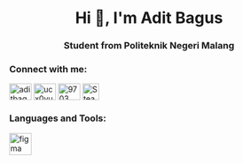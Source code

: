 <h1 align="center">Hi 👋, I'm Adit Bagus</h1>
<h3 align="center">Student from Politeknik Negeri Malang</h3>

<h3 align="left">Connect with me:</h3>
<p align="left">
<a href="https://instagram.com/aditbagus85" target="blank"><img align="center" src="https://raw.githubusercontent.com/rahuldkjain/github-profile-readme-generator/master/src/images/icons/Social/instagram.svg" alt="aditbagus85" height="30" width="40" /></a>
<a href="https://www.youtube.com/@aditbagus85" target="blank"><img align="center" src="https://raw.githubusercontent.com/rahuldkjain/github-profile-readme-generator/master/src/images/icons/Social/youtube.svg" alt="ucx0yu-bl_3z41patpmozvtg" height="30" width="40" /></a>
<a href="https://discord.gg/Dekuw#9703" target="blank"><img align="center" src="https://raw.githubusercontent.com/rahuldkjain/github-profile-readme-generator/master/src/images/icons/Social/discord.svg" alt="9703" height="30" width="40" /></a>
   <a href="https://steamcommunity.com/profiles/76561198837283239/"><img align="center" src="https://upload.wikimedia.org/wikipedia/commons/thumb/8/83/Steam_icon_logo.svg/768px-Steam_icon_logo.svg.png" height="30" width="30" alt="Steam"/></a>
</p>

<h3 align="left">Languages and Tools:</h3>
<p align="left"> <a href="https://www.figma.com/" target="_blank" rel="noreferrer"> <img src="https://www.vectorlogo.zone/logos/figma/figma-icon.svg" alt="figma" width="40" height="40"/> </a> </p>
